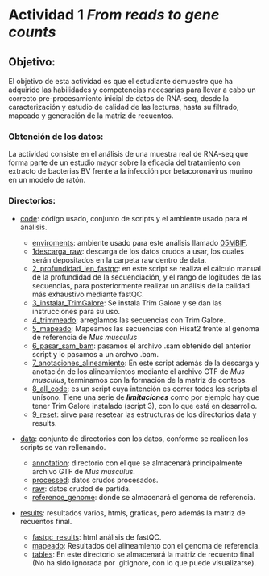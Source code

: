 # **Actividad 1 *From reads to gene counts***

## Objetivo: 

El objetivo de esta actividad es que el estudiante demuestre que ha adquirido las habilidades y competencias necesarias para llevar a cabo un correcto pre-procesamiento inicial de datos de RNA-seq, desde la caracterización y estudio de calidad de las lecturas, hasta su filtrado, mapeado y generación de la matriz de recuentos.

### Obtención de los datos:
La actividad consiste en el análisis de una muestra real de RNA-seq que forma parte de un estudio mayor sobre la eficacia del tratamiento con extracto de bacterias BV frente a la infección por betacoronavirus murino en un modelo de ratón.

### Directorios: 
* [code](code): código usado, conjunto de scripts y el ambiente usado para el análisis.
  * [enviroments](code/enviroments): ambiente usado para este análisis llamado [05MBIF](code/enviroments/05MBIF.yml).
  * [1descarga_raw](code/1descarga_raw.sh): descarga de los datos crudos a usar, los cuales serán depositados en la carpeta raw dentro de data.
  * [2_profundidad_len_fastqc](code/2_profundidad_len_fastqc.sh): en este script se realiza el cálculo manual de la profundidad de la secuenciación, y el rango de logitudes de las secuencias, para posteriormente realizar un análisis de la calidad más exhaustivo mediante fastQC.
  * [3_instalar_TrimGalore](code/3_instalar_TrimGalore.sh): Se instala Trim Galore y se dan las instrucciones para su uso.
  * [4_trimmeado](code/trimmeado.sh): arreglamos las secuencias con Trim Galore.
  * [5_mapeado](code/5_mapeado.sh): Mapeamos las secuencias con Hisat2 frente al genoma de referencia de *Mus musculus*
  * [6_pasar_sam_bam](code/6_pasar_sam_bam.sh): pasamos el archivo .sam obtenido del anterior script y lo pasamos a un archvo .bam.
  * [7_anotaciones_alineamiento](code/7_anotaciones_alineamiento.sh): En este script además de la descarga y anotación de los alineamientos mediante el archivo GTF de *Mus musculus*, terminamos con la formación de la matriz de conteos.
  * [8_all_code](code/8_all_code.sh): es un script cuya intención es correr todos los scripts al unísono. Tiene una serie de ***limitaciones*** como por ejemplo hay que tener Trim Galore instalado (script 3), con lo que está en desarrollo.
  * [9_reset](code/9_reset.sh): sirve para resetear las estructuras de los directorios data y results.
 
 
 * [data](data): conjunto de directorios con los datos, conforme se realicen los scripts se van rellenando.
   * [annotation](data/annotation): directorio con el que se almacenará principalmente archivo GTF de *Mus musculus*.
   * [processed](data/processed): datos crudos procesados.
   * [raw](data/raw): datos crudod de partida.
   * [reference_genome](data/reference_genome): donde se almacenará el genoma de referencia.
  
 * [results](results): resultados varios, htmls, graficas, pero además la matriz de recuentos final.
   * [fastqc_results](results/fastqc_results): html análisis de fastQC.
   * [mapeado](results/mapeado): Resultados del alineamiento con el genoma de referencia.
   * [tables](results/tables): En este directorio se almacenará la matriz de recuento final (No ha sido ignorada por .gitignore, con lo que puede visualizarse).

  
